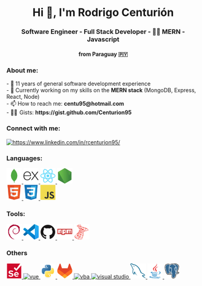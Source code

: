 <div>
  <h1 align="center">Hi 👋, I'm Rodrigo Centurión</h1>

  <h3 align="center">Software Engineer - Full Stack Developer - ✍🏻 MERN - Javascript</h3>
  <h4 align="center">from Paraguay 🇵🇾</h4>

  <h3 align="left">About me:</h3>
  - 💼 11 years of general software development experience <br>
  - 🔭 Currently working on my skills on the <b>MERN stack</b> (MongoDB, Express, React, Node) <br>
  - 📫 How to reach me: <b>centu95@hotmail.com</b><br>
  - 👨‍💻  Gists: <b>https://gist.github.com/Centurion95</b><br>
  
  <h3 align="left">Connect with me:</h3>
  <p align="left">
    <a href="https://www.linkedin.com/in/rcenturion95/" target="blank">
      <img align="center"
        src="https://raw.githubusercontent.com/rahuldkjain/github-profile-readme-generator/master/src/images/icons/Social/linked-in-alt.svg"
        alt="https://www.linkedin.com/in/rcenturion95/" height="30" width="40" /></a>
  </p>

  <h3 align="left">Languages:</h3>
  <p align="left">
    <a href="https://www.mongodb.com/" target="_blank" rel="noreferrer">
      <img src="https://github.com/devicons/devicon/blob/master/icons/mongodb/mongodb-plain.svg" alt="mongo-db" width="40" height="40" />
    </a>
    <a href="https://expressjs.com/es/" target="_blank" rel="noreferrer">
      <img src="https://github.com/devicons/devicon/blob/master/icons/express/express-original.svg" alt="express" width="40" height="40" />
    </a>
    <a href="https://reactjs.org/" target="_blank" rel="noreferrer">
      <img src="https://raw.githubusercontent.com/devicons/devicon/master/icons/react/react-original.svg"
        alt="react" width="40" height="40" />
    </a>
    <a href="https://nodejs.org/" target="_blank" rel="noreferrer">
      <img src="https://github.com/devicons/devicon/blob/master/icons/nodejs/nodejs-original.svg" alt="node" width="40" height="40" />
    </a>
    <br>
    <a href="https://www.w3.org/html/" target="_blank" rel="noreferrer">
      <img src="https://raw.githubusercontent.com/devicons/devicon/master/icons/html5/html5-original.svg"
        alt="html5" width="40" height="40" />
    </a>
    <a href="https://www.w3schools.com/css/" target="_blank" rel="noreferrer">
      <img src="https://raw.githubusercontent.com/devicons/devicon/master/icons/css3/css3-original.svg"
        alt="css3" width="40" height="40" />
    </a>
    <a href="https://developer.mozilla.org/en-US/docs/Web/JavaScript" target="_blank" rel="noreferrer">
      <img src="https://raw.githubusercontent.com/devicons/devicon/master/icons/javascript/javascript-original.svg"
        alt="javascript" width="40" height="40" />
    </a>
  </p>
    
  <h3 align="left">Tools:</h3>
  <p align="left">
    <a href="https://www.debian.org/" target="_blank" rel="noreferrer">
      <img src="https://github.com/devicons/devicon/blob/master/icons/debian/debian-original.svg" alt="debian-10" width="40"
        height="40" />
    </a>  
    <a href="https://code.visualstudio.com/" target="_blank" rel="noreferrer">
      <img src="https://github.com/devicons/devicon/blob/master/icons/vscode/vscode-original.svg" alt="vscode" width="40"
        height="40" />
    </a>    
    <a href="https://github.com/" target="_blank" rel="noreferrer">
      <img src="https://github.com/devicons/devicon/blob/master/icons/github/github-original.svg" alt="github" width="40" height="40" />
    </a>
    <a href="https://www.npmjs.com/" target="_blank" rel="noreferrer">
      <img src="https://github.com/devicons/devicon/blob/master/icons/npm/npm-original-wordmark.svg" alt="npm" width="40" height="40" />
    </a>
    <a href="https://www.microsoft.com/es-es/sql-server/sql-server-downloads" target="_blank" rel="noreferrer">
      <img src="https://github.com/devicons/devicon/blob/master/icons/microsoftsqlserver/microsoftsqlserver-plain.svg" alt="mssql" width="40" height="40" />
    </a>
  </p>

  <h3 align="left">Others</h3>
  <p>
    <a href="https://www.selenium.dev/" target="_blank" rel="noreferrer">
      <img src="https://github.com/devicons/devicon/blob/master/icons/selenium/selenium-original.svg" alt="selenium.js" width="40" height="40" />
    </a>
    <a href="https://vuejs.org" target="_blank" rel="noreferrer">
      <img src="https://www.vectorlogo.zone/logos/vuejs/vuejs-icon.svg" alt="vue" width="40" height="40" />
    </a>
    <a href="https://www.python.org/" target="_blank" rel="noreferrer">
      <img src="https://github.com/devicons/devicon/blob/master/icons/python/python-original.svg" alt="python" width="40" height="40" />
    </a>
    <a href="https://gitlab.com/" target="_blank" rel="noreferrer">
      <img src="https://github.com/devicons/devicon/blob/master/icons/gitlab/gitlab-original.svg" alt="gitlab" width="40" height="40" />
    </a>
    <a href="https://docs.microsoft.com/en-us/office/vba/library-reference/concepts/getting-started-with-vba-in-office"
      target="_blank" rel="noreferrer">
      <img src="https://www.vectorlogo.zone/logos/microsoft_vb/microsoft_vb-icon.svg" alt="vba" width="40"
        height="40" />
    </a>
    <a href="https://visualstudio.microsoft.com/" target="_blank" rel="noreferrer">
      <img src="https://cdn-icons-png.flaticon.com/512/5968/5968389.png" alt="visual studio" width="40" height="40" />
    </a>
    <a href="https://www.mysql.com/" target="_blank" rel="noreferrer">
      <img src="https://github.com/devicons/devicon/blob/master/icons/mysql/mysql-original.svg" alt="mysql" width="40" height="40" />
    </a>
    <a href="https://www.java.com/" target="_blank" rel="noreferrer">
      <img src="https://github.com/devicons/devicon/blob/master/icons/java/java-original.svg" alt="java" width="40" height="40" />
    </a>
    <a href="https://www.postgresql.org/" target="_blank" rel="noreferrer">
      <img src="https://github.com/devicons/devicon/blob/master/icons/postgresql/postgresql-original.svg" alt="postgresql" width="40" height="40" />
    </a>
  </p>
</div>
